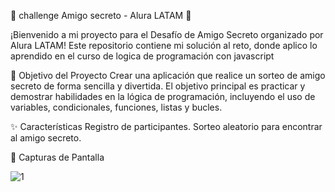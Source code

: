 🎁 challenge Amigo secreto - Alura LATAM 🎁

¡Bienvenido a mi proyecto para el Desafío de Amigo Secreto organizado por Alura LATAM!
Este repositorio contiene mi solución al reto, donde aplico lo aprendido en el curso de logica de programación con javascript

🚀 Objetivo del Proyecto
Crear una aplicación que realice un sorteo de amigo secreto de forma sencilla y divertida. 
El objetivo principal es practicar y demostrar habilidades en la lógica de programación, incluyendo el uso de variables, condicionales, funciones, listas y bucles.

✨ Características
Registro de participantes.
Sorteo aleatorio para encontrar al amigo secreto.

📸 Capturas de Pantalla


![1](https://github.com/user-attachments/assets/f4200b44-1574-4bda-9166-812894435549)





